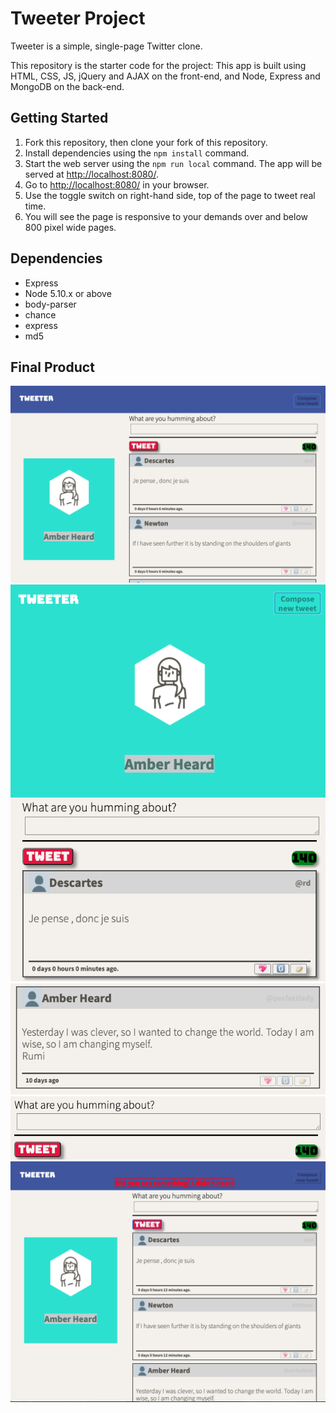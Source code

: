 # Tweeter Project

Tweeter is a simple, single-page Twitter clone.

This repository is the starter code for the project: This app is built using HTML, CSS, JS, jQuery and AJAX on the front-end, and Node, Express and MongoDB on the back-end.

## Getting Started

1. Fork this repository, then clone your fork of this repository.
2. Install dependencies using the `npm install` command.
3. Start the web server using the `npm run local` command. The app will be served at <http://localhost:8080/>.
4. Go to <http://localhost:8080/> in your browser.
5. Use the toggle switch on right-hand side, top of the page to tweet real time. 
6. You will see the page is responsive to your demands over and below 800 pixel wide pages. 

## Dependencies

- Express
- Node 5.10.x or above
- body-parser
- chance
- express
- md5

## Final Product

!["Screenshot of greater than 800px design"](https://github.com/alibas01/tweeter/blob/master/public/images/over800px.png)
!["Screenshot of smaller than 800px design"](https://github.com/alibas01/tweeter/blob/master/public/images/below800px.png)
!["Screenshot of tweet container"](https://github.com/alibas01/tweeter/blob/master/public/images/tweetContainer.png)
!["Screenshot of new tweet form"](https://github.com/alibas01/tweeter/blob/master/public/images/newTweet.png)
!["Screenshot of an error page"](https://github.com/alibas01/tweeter/blob/master/public/images/error.png)
